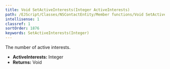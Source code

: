 ```yaml
---
title: Void SetActiveInterests(Integer ActiveInterests)
path: /EJScript/Classes/NSContactEntity/Member functions/Void SetActiveInterests(Integer p_0)
intellisense: 1
classref: 1
sortOrder: 1876
keywords: SetActiveInterests(Integer)
---
```



The number of active interests.



* **ActiveInterests:** Integer
* **Returns:** Void


